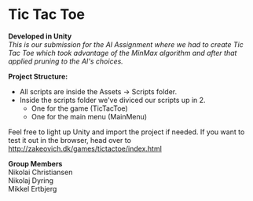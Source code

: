 # Tic Tac Toe
**Developed in Unity**  
*This is our submission for the AI Assignment where we had to create Tic Tac Toe which took advantage of the MinMax algorithm and after that applied pruning to the AI's choices.*

**Project Structure:**
* All scripts are inside the Assets -> Scripts folder.
* Inside the scripts folder we've diviced our scripts up in 2.
  * One for the game (TicTacToe)
  * One for the main menu (MainMenu)
  
Feel free to light up Unity and import the project if needed. If you want to test it out in the browser, head over to http://zakeovich.dk/games/tictactoe/index.html
  
**Group Members**  
Nikolai Christiansen  
Nikolaj Dyring  
Mikkel Ertbjerg
